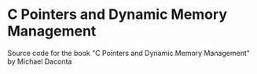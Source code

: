 # C Pointers and Dynamic Memory Management
Source code for the book "C Pointers and Dynamic Memory Management" by Michael Daconta
